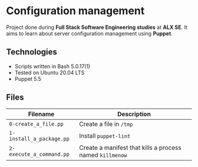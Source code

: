 # Configuration management
Project done during **Full Stack Software Engineering studies** at **ALX SE**. It aims to learn about server configuration management using **Puppet**.

## Technologies
* Scripts written in Bash 5.0.17(1)
* Tested on Ubuntu 20.04 LTS
* Puppet 5.5

## Files

| Filename | Description |
| -------- | ----------- |
| `0-create_a_file.pp` | Create a file in `/tmp` |
| `1-install_a_package.pp` | Install `puppet-lint` |
| `2-execute_a_command.pp` | Create a manifest that kills a process named `killmenow` |
